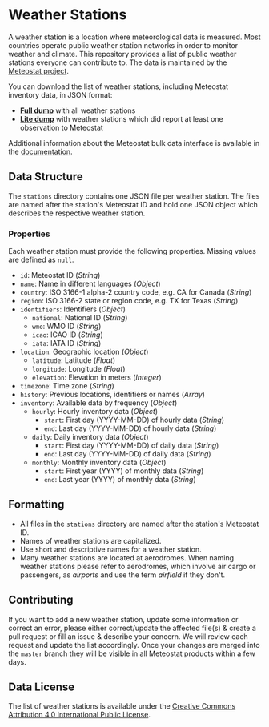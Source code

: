 # Weather Stations

A weather station is a location where meteorological data is measured. Most countries operate public weather station networks in order to monitor weather and climate. This repository provides a list of public weather stations everyone can contribute to. The data is maintained by the [Meteostat project](https://meteostat.net).

You can download the list of weather stations, including Meteostat inventory data, in JSON format:

* [**Full dump**](https://bulk.meteostat.net/v2/stations/full.json.gz) with all weather stations
* [**Lite dump**](https://bulk.meteostat.net/v2/stations/lite.json.gz) with weather stations which did report at least one observation to Meteostat

Additional information about the Meteostat bulk data interface is available in the [documentation](https://dev.meteostat.net/bulk).

## Data Structure

The `stations` directory contains one JSON file per weather station. The files are named after the station's Meteostat ID and hold one JSON object which describes the respective weather station.

### Properties

Each weather station must provide the following properties. Missing values are defined as `null`.

* `id`: Meteostat ID (_String_)
* `name`: Name in different languages (_Object_)
* `country`: ISO 3166-1 alpha-2 country code, e.g. CA for Canada (_String_)
* `region`: ISO 3166-2 state or region code, e.g. TX for Texas (_String_)
* `identifiers`: Identifiers (_Object_)
    * `national`: National ID (_String_)
    * `wmo`: WMO ID (_String_)
    * `icao`: ICAO ID (_String_)
    * `iata`: IATA ID (_String_)
* `location`: Geographic location (_Object_)
    * `latitude`: Latitude (_Float_)
    * `longitude`: Longitude (_Float_)
    * `elevation`: Elevation in meters (_Integer_)
* `timezone`: Time zone (_String_)
* `history`: Previous locations, identifiers or names (_Array_)
* `inventory`: Available data by frequency (_Object_)
    * `hourly`: Hourly inventory data (_Object_)
      * `start`: First day (YYYY-MM-DD) of hourly data (_String_)
      * `end`: Last day (YYYY-MM-DD) of hourly data (_String_)
    * `daily`: Daily inventory data (_Object_)
      * `start`: First day (YYYY-MM-DD) of daily data (_String_)
      * `end`: Last day (YYYY-MM-DD) of daily data (_String_)
    * `monthly`: Monthly inventory data (_Object_)
      * `start`: First year (YYYY) of monthly data (_String_)
      * `end`: Last year (YYYY) of monthly data (_String_)

## Formatting

* All files in the `stations` directory are named after the station's Meteostat ID.
* Names of weather stations are capitalized.
* Use short and descriptive names for a weather station.
* Many weather stations are located at aerodromes. When naming weather stations please refer to aerodromes, which involve air cargo or passengers, as *airports* and use the term *airfield* if they don't.

## Contributing

If you want to add a new weather station, update some information or correct an error, please either correct/update the affected file(s) & create a pull request or fill an issue & describe your concern. We will review each request and update the list accordingly. Once your changes are merged into the `master` branch they will be visible in all Meteostat products within a few days.

## Data License

The list of weather stations is available under the [Creative Commons Attribution 4.0 International Public License](https://creativecommons.org/licenses/by/4.0/legalcode).
